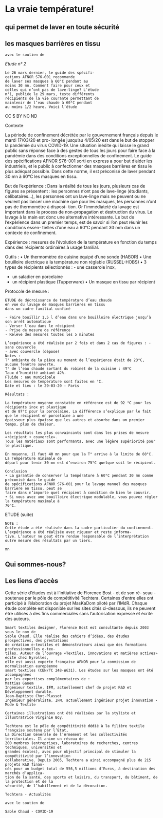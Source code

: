 # La vraie température!

## qui permet de laver en toute sécurité

## les masques barrières en tissu

```
avec le soutien de
```
_Etude n° 2_

```
Le 26 mars dernier, le guide des spécifi-
cations AFNOR S76-001 recommande
de laver ses masques à 60°C pendant au
moins 30 mn. Comment faire pour ceux et
celles qui n’ont pas de lave-linge? L’étude
n°1, publiée le 29 mars, teste différents
récipients de la vie courante permettant de
maintenir de l’eau chaude à 60°C pendant
au moins 1/2 heure. Voici l’étude
```
CC $
BY NC ND

Contexte

La période de confinement décrétée par le gouvernement français depuis le mardi 17/03/20 et pro-
longée jusqu’au 4/05/20 est dans le but de stopper la pandémie du virus COVID-19. Une situation
inédite qui laisse le grand public sans réponse face à des gestes de tous les jours pour faire face à la
pandémie dans des conditions exceptionnelles de confinement.
Le guide des spécifications AFNOR S76-001 sorti en express a pour but d’aider les industriels, et le
public à confectionner des masques barrières en tissu le plus adéquat possible. Dans cette norme, il
est préconisé de laver pendant 30 mn à 60°C les masques en tissu.

But de l’expérience :
Dans la réalité de tous les jours, plusieurs cas de figures se présentent : les personnes n’ont pas de
lave-linge (étudiants, célibataires...), les personnes ont un lave-linge mais ne peuvent ou ne veulent
pas lancer une machine que pour les masques, les personnes n’ont pas de thermomètre à disposi-
tion. Or l’immédiateté du lavage est important dans le process de non-propagation et destruction du
virus. Le lavage à la main est donc une alternative intéressante.
Le but de l’expérience dans un premier temps, est de savoir si l’on peut réunir les conditions essen-
tielles d’une eau à 60°C pendant 30 mm dans un contexte de confinement.

Expérience : mesures de l’évolution de la température en fonction du temps dans des récipients
ordinaires à usage familial.

Outils :
• Un thermomètre de cuisine équipé d’une sonde (HABOR)
• Une bouilloire électrique à la température non réglable (RUSSEL-HOBS)
• 3 types de récipients sélectionnés : - une casserole inox,
- un saladier en porcelaine
- un récipient plastique (Tupperware)
• Un masque en tissu par récipient

Protocole de mesure :

```
ETUDE de décroissance de température d’eau chaude
en vue du lavage de masques barrières en tissu
dans un cadre familial confiné
```
```
- Faire bouillir 1,5 l d’eau dans une bouilloire électrique jusqu’à son arrêt automatique
- Verser l’eau dans le récipient
- Prise de mesure de référence
- Relève des mesures toutes les 5 minutes
```
```
L’expérience a été réalisée par 2 fois et dans 2 cas de figures : - sans couvercle
- avec couvercle (dépose)
Notes :
T° ambiante de la pièce au moment de l’expérience était de 23°C, aucune fenêtre ouverte.
T° de l’eau chaude sortant du robinet de la cuisine : 49°C
Taux d’humidité ambiant 42%.
Fluide : eau municipale
Les mesures de température sont faites en °C.
Date et lieu : le 29-03-20 - Paris
```
```
Résultats :
```
```
La température moyenne constatée en référence est de 92 °C pour les récipients inox et plastique
et de 87°C pour la porcelaine. La différence s’explique par le fait que le récipient en porcelaine a une
épaisseur plus épaisse que les autres et absorbe dans un premier temps, plus de chaleur.
```
```
Les résultats les plus convaincants sont dans les prises de mesure «récipient + couvercle».
Tous les matériaux sont performants, avec une légère supériorité pour le plastique.
```
```
En moyenne, il faut 40 mn pour que la T° arrive à la limite de 60°C. La Température minimale de
départ pour tenir 30 mn est d’environ 75°C quelque soit le récipient.
```
```
Conclusion
• La garantie de conserver la température à 60°C pendant 30 mn comme préconisé dans le guide
de spécifications AFNOR S76-001 pour le lavage manuel des masques barrière en tissu, peut se
faire dans n’importe quel récipient à condition de bien le couvrir.
• Si vous avez une bouilloire électrique modulable, vous pouvez régler la température maximale à
70°C.
```
ETUDE (suite)

```
NOTE :
Cette étude a été réalisée dans la cadre particulier du confinement. L’expérience a été réalisée avec rigueur et reste informa-
tive. L’auteur ne peut être rendue responsable de l’interprétation outre mesure des résultats par un tiers.
```
```
mn
```
## Qui sommes-nous?

## Les liens d’accès

Cette série d’études est à l’initiative de Florence Bost - et de son ré-
seau - soutenue par le pôle de compétitivité Techtera. Certaines d’entre
elles ont participé à l’élaboration du projet MasKaDom piloté par l’IMdR.
Chaque étude complète est disponible sur les sites cités ci-dessous,
ils ne peuvent être utilisés à des fins commerciales sans l’autorisation
expresse et écrite des auteurs.

```
Smart textiles designer, Florence Bost est consultante depuis 2003 sous le nom de
Sable Chaud. Elle réalise des cahiers d’idées, des études prospectives, des prestations
de création e-textiles et démonstrateurs ainsi que des formations professionnelles e-tex-
tiles. Auteur de l’ouvrage «Textiles, innovations et matières actives» édité chez Eyrolles,
elle est aussi experte française AFNOR pour la commission de normalisation européenne
smart textiles (CEN/TC 248-WG31). Les études sur les masques ont été accompagnées
par les expertises complémentaires de :
Mattias Ganem
Ingénieur textile, IFM, actuellement chef de projet R&D et Développement durable.
Jean-Baptiste Chot-Plassot
Ingénieur généraliste, IFM, actuellement ingénieur projet innovation - Mode & Textile
```
```
Certaines illustrations ont été réalisées par la styliste et illustratrice Virginie Boy.
```
```
Techtera est le pôle de compétitivité dédié à la filière textile française soutenu par l’Etat,
La Direction Générale de l’Armement et les collectivités territoriales. Il anime un réseau de
200 membres (entreprises, laboratoires de recherches, centres techniques, universités et
grandes écoles), avec pour objectif principal de stimuler la compétitivité par l’innovation
collaborative. Depuis 2005, Techtera a ainsi accompagné plus de 215 projets R&D finan-
cés pour un budget total de 556,5 millions d’Euros, à destination des marchés d’applica-
tion de la santé, des sports et loisirs, du transport, du bâtiment, de la protection et de la
sécurité, de l’habillement et de la décoration.
```
```
Techtera - Actualités
```
```
avec le soutien de
```
```
Sable Chaud - COVID-19
```

